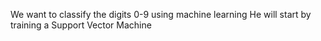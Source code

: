 We want to classify the digits 0-9 using machine learning
He will start by training a Support Vector Machine